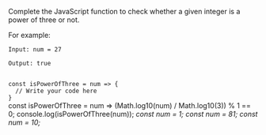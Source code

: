 Complete the JavaScript function to check whether a given integer is a power of three or not.

For example:

```text
Input: num = 27

Output: true
```

<codeblock language="javascript" type="exercise" testMode="multipleInput">
<code>
const isPowerOfThree = num => {
  // Write your code here
}
</code>

<solution>
const isPowerOfThree = num => (Math.log10(num) / Math.log10(3)) % 1 == 0;
</solution>

<testcases>
<caller>
console.log(isPowerOfThree(num));
</caller>
<testcase>
<i>
const num = 1;
</i>
</testcase>
<testcase>
<i>
const num = 81;
</i>
</testcase>
<testcase>
<i>
const num = 10;
</i>
</testcase>
</testcases>
</codeblock>
